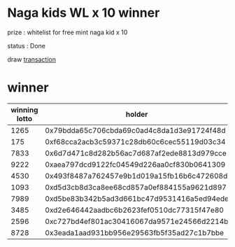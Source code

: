 # Naga kids WL x 10 winner
prize : whitelist for free mint naga kid x 10


status : Done


draw [transaction](https://optimistic.etherscan.io/tx/0xe92bdecffaad3d05177c0d0d295ec63afb82f9d719da2f8ab5c034e9895d123f#eventlog)

# winner

| winning lotto | holder                                     |
|---------------|--------------------------------------------|
| 1265          | 0x79bdda65c706cbda69c0ad4c8da1d3e91724f48d |
| 175           | 0xf68cca2acb3c59371c28db60c6cec55119d03c34 |
| 7833          | 0x6d7d471c8d282b56ac7d687af2ede8813d979cce |
| 9222          | 0xaea797dcd9122fc04549d226aa0cf830b0641309 |
| 4530          | 0x493f8487a762457e9b1d019a15fb16b6c472608d |
| 1093          | 0xd5d3cb8d3ca8ee68cd857a0ef884155a9621d897 |
| 7989          | 0xd5be83b342b5ad3d661bc47d9531416a5ed94ede |
| 3485          | 0xd2e646442aadbc6b2623fef0510dc77315f47e80 |
| 2596          | 0xc727bd4ef801ac30416067da9571e24566d2214b |
| 8728          | 0x3eada1aad931bb956e29563fb5f35ad27c1b7bbe |
